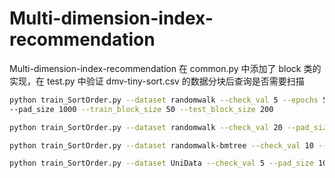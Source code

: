 # Multi-dimension-index-recommendation
Multi-dimension-index-recommendation
在 common.py 中添加了 block 类的实现，在 test.py 中验证 dmv-tiny-sort.csv 的数据分块后查询是否需要扫描

```bash
python train_SortOrder.py --dataset randomwalk --check_val 5 --epochs 5000 \
--pad_size 1000 --train_block_size 50 --test_block_size 200

python train_SortOrder.py --dataset randomwalk --check_val 20 --pad_size 1000 --train_block_size 60 --test_block_size 60000 --epochs 50000 --dist GAU

python train_SortOrder.py --dataset randomwalk-bmtree --check_val 10 --pad_size 1000 --train_block_size 5 --test_block_size 50 --epochs 50000 -pretraining False --dist GAU

python train_SortOrder.py --dataset UniData --check_val 5 --pad_size 1000 --train_block_size 10 --test_block_size 10000 --epochs 50000 --dist UNI --Sparse True
```